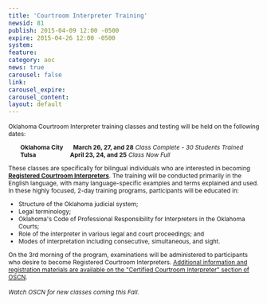 ```yaml
---
title: 'Courtroom Interpreter Training'
newsid: 81
publish: 2015-04-09 12:00 -0500
expire: 2015-04-26 12:00 -0500
system: 
feature: 
category: aoc
news: true
carousel: false
link: 
carousel_expire: 
carousel_content: 
layout: default
---
```

<div style="font-size: 12px;"><p>Oklahoma Courtroom Interpreter training classes and testing will be held on the following dates:</p><p style="margin-left: 2em;"><strong>Oklahoma City &nbsp;&nbsp;&nbsp;&nbsp;&nbsp;&nbsp;March 26, 27, and 28</strong> <em>Class Complete - 30 Students Trained</em><br><strong>Tulsa &nbsp;&nbsp;&nbsp;&nbsp;&nbsp;&nbsp;&nbsp;&nbsp;&nbsp;&nbsp;&nbsp;&nbsp;&nbsp;&nbsp;&nbsp;&nbsp;&nbsp;&nbsp;&nbsp;&nbsp;&nbsp;&nbsp;&nbsp;April 23, 24, and 25</strong> <em>Class Now Full</em></p><p>These classes are specifically for bilingual individuals who are interested in becoming <strong><u>Registered Courtroom Interpreters</u></strong>. The training will be conducted primarily in the English language, with many language-specific examples and terms explained and used. In these highly focused, 2-day training programs, participants will be educated in:</p><ul><li>Structure of the Oklahoma judicial system;</li><li>Legal terminology;</li><li>Oklahoma's Code of Professional Responsibility for Interpreters in the Oklahoma Courts;</li><li>Role of the interpreter in various legal and court proceedings; and</li><li>Modes of interpretation including consecutive, simultaneous, and sight.</li></ul><p>On the 3rd morning of the program, examinations will be administered to participants who desire to become Registered Courtroom Interpreters. <u>Additional information and registration materials are available on the "<a href="http://www.oscn.net/static/forms/aoc_forms/interpreter.asp">Certified Courtroom Interpreter</a>" section of OSCN</u>.<br/><br/><em>Watch OSCN for new classes coming this Fall.</em></p></div>
